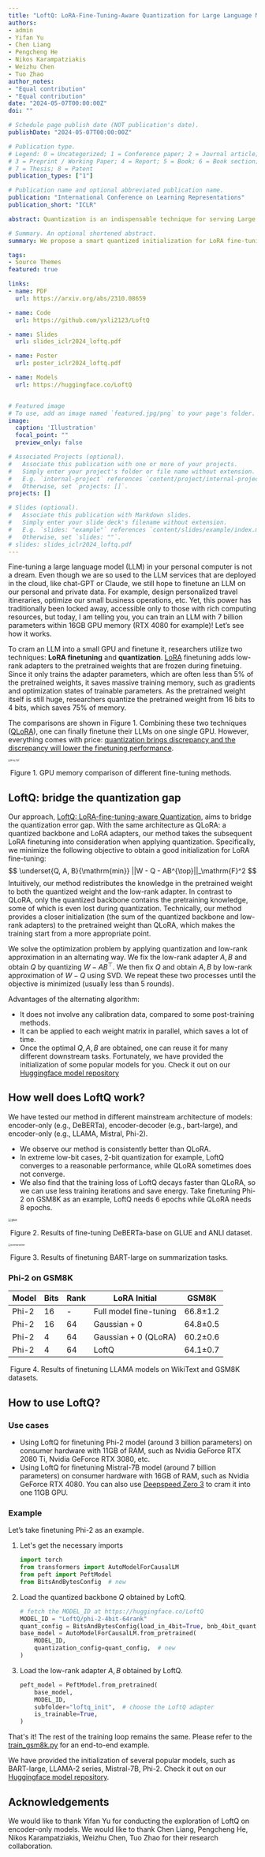 ```yaml
---
title: "LoftQ: LoRA-Fine-Tuning-Aware Quantization for Large Language Models"
authors:
- admin
- Yifan Yu
- Chen Liang
- Pengcheng He
- Nikos Karampatziakis
- Weizhu Chen
- Tuo Zhao
author_notes:
- "Equal contribution"
- "Equal contribution"
date: "2024-05-07T00:00:00Z"
doi: ""

# Schedule page publish date (NOT publication's date).
publishDate: "2024-05-07T00:00:00Z"

# Publication type.
# Legend: 0 = Uncategorized; 1 = Conference paper; 2 = Journal article;
# 3 = Preprint / Working Paper; 4 = Report; 5 = Book; 6 = Book section;
# 7 = Thesis; 8 = Patent
publication_types: ["1"]

# Publication name and optional abbreviated publication name.
publication: "International Conference on Learning Representations"
publication_short: "ICLR"

abstract: Quantization is an indispensable technique for serving Large Language Models (LLMs) and has recently found its way into LoRA fine-tuning. In this work we focus on the scenario where quantization and LoRA fine-tuning are applied together on a pre-trained model. In such cases it is common to observe a consistent gap in the performance on downstream tasks between full fine-tuning and quantization plus LoRA fine-tuning approach. In response, we propose LoftQ (LoRA-Fine-Tuning-aware Quantization), a novel quantization framework that simultaneously quantizes an LLM and finds a proper low-rank initialization for LoRA fine-tuning. Such an initialization alleviates the discrepancy between the quantized and full-precision model and significantly improves generalization in downstream tasks. We evaluate our method on natural language understanding, question answering, summarization, and natural language generation tasks. Experiments show that our method is highly effective and outperforms existing quantization methods, especially in the challenging 2-bit and 2/4-bit mixed precision regimes.

# Summary. An optional shortened abstract.
summary: We propose a smart quantized initialization for LoRA fine-tuning.

tags:
- Source Themes
featured: true

links:
- name: PDF
  url: https://arxiv.org/abs/2310.08659

- name: Code
  url: https://github.com/yxli2123/LoftQ

- name: Slides
  url: slides_iclr2024_loftq.pdf

- name: Poster
  url: poster_iclr2024_loftq.pdf

- name: Models
  url: https://huggingface.co/LoftQ


# Featured image
# To use, add an image named `featured.jpg/png` to your page's folder. 
image:
  caption: 'Illustration'
  focal_point: ""
  preview_only: false

# Associated Projects (optional).
#   Associate this publication with one or more of your projects.
#   Simply enter your project's folder or file name without extension.
#   E.g. `internal-project` references `content/project/internal-project/index.md`.
#   Otherwise, set `projects: []`.
projects: []

# Slides (optional).
#   Associate this publication with Markdown slides.
#   Simply enter your slide deck's filename without extension.
#   E.g. `slides: "example"` references `content/slides/example/index.md`.
#   Otherwise, set `slides: ""`.
# slides: slides_iclr2024_loftq.pdf
---
```


Fine-tuning a large language model (LLM) in your personal computer is not a dream. Even though we are so used to the LLM services that are deployed in the cloud, like chat-GPT or Claude, we still hope to finetune an LLM on our personal and private data. For example, design personalized travel itineraries, optimize our small business operations, etc. Yet, this power has traditionally been locked away, accessible only to those with rich computing resources, but today, I am telling you, you can train an LLM with 7 billion parameters within 16GB GPU memory (RTX 4080 for example)! Let’s see how it works.

To cram an LLM into a small GPU and finetune it, researchers utilize two techniques: **LoRA finetuning** and **quantization**. [LoRA](https://arxiv.org/abs/2106.09685) finetuning adds low-rank adapters to the pretrained weights that are frozen during finetuing. Since it only trains the adapter parameters, which are often less than 5% of the pretrained weights, it saves massive training memory, such as gradients and optimization states of trainable parameters. As the pretrained weight itself is still huge, researchers quantize the pretrained weight from 16 bits to 4 bits, which saves 75% of memory. 

The comparisons are shown in Figure 1. Combining these two techniques ([QLoRA](https://arxiv.org/abs/2305.14314)), one can finally finetune their LLMs on one single GPU. However, everything comes with price: <u>quantization brings discrepancy and the discrepancy will lower the finetuning performance</u>.

<img src="blog_fig1.png" alt="blog_fig1" style="zoom:30%;" />

​                                                      Figure 1. GPU memory comparison of different fine-tuning methods.

## LoftQ: bridge the quantization gap

Our approach, [LoftQ: LoRA-fine-tuning-aware Quantization](https://arxiv.org/abs/2310.08659), aims to bridge the quantization error gap. With the same architecture as QLoRA: a quantized backbone and LoRA adapters, our method takes the subsequent LoRA finetuning into consideration when applying quantization. Specifically, we minimize the following objective to obtain a good initialization for LoRA fine-tuning:
$$
\underset{Q, A, B}{\mathrm{min}} ||W - Q - AB^{\top}||_\mathrm{F}^2
$$
Intuitively, our method redistributes the knowledge in the pretrained weight to both the quantized weight and the low-rank adapter. In contrast to QLoRA, only the quantized backbone contains the pretraining knowledge, some of which is even lost during quantization. Technically, our method provides a closer initialization (the sum of the quantized backbone and low-rank adapters) to the pretrained weight than QLoRA, which makes the training start from a more appropriate point.

We solve the optimization problem by applying quantization and low-rank approximation in an alternating way. We fix the low-rank adapter $A,B$ and obtain $Q$ by quantizing $W-AB^{\top}$. We then fix $Q$ and obtain $A, B$ by low-rank approximation of $W-Q$​ using SVD. We repeat these two processes until the objective is minimized (usually less than 5 rounds). 

Advantages of the alternating algorithm:

- It does not involve any calibration data, compared to some post-training methods.
- It can be applied to each weight matrix in parallel, which saves a lot of time. 
- Once the optimal $Q, A, B$ are obtained, one can reuse it for many different downstream tasks. Fortunately, we have provided the initialization of some popular models for you. Check it out on our [Huggingface model repository](https://huggingface.co/LoftQ)

## How well does LoftQ work?

We have tested our method in different mainstream architecture of models: encoder-only (e.g., DeBERTa), encoder-decoder (e.g., bart-large), and encoder-only (e.g., LLAMA, Mistral, Phi-2). 

- We observe our method is consistently better than QLoRA. 
- In extreme low-bit cases, 2-bit quantization for example, LoftQ converges to a reasonable performance, while QLoRA sometimes does not converge.
- We also find that the training loss of LoftQ decays faster than QLoRA, so we can use less training iterations and save energy. Take finetuning Phi-2 on GSM8K as an example, LoftQ needs 6 epochs while QLoRA needs 8 epochs.

<img src="../../../../../Desktop/glue.png" alt="glue" style="zoom:40%;" />

​					Figure 2. Results of fine-tuning DeBERTa-base on GLUE and ANLI dataset.

<img src="../../../../../Desktop/summarization.png" alt="summarization" style="zoom:30%;" />

​							Figure 3. Results of finetuning BART-large on summarization tasks.

### Phi-2 on GSM8K

| Model | Bits | Rank | LoRA Initial           | GSM8K    |
| ----- | ---- | ---- | ---------------------- | -------- |
| Phi-2 | 16   | -    | Full model fine-tuning | 66.8±1.2 |
| Phi-2 | 16   | 64   | Gaussian + 0           | 64.8±0.5 |
| Phi-2 | 4    | 64   | Gaussian + 0 (QLoRA)   | 60.2±0.6 |
| Phi-2 | 4    | 64   | LoftQ                  | 64.1±0.7 |

​						Figure 4. Results of finetuning LLAMA models on WikiText and GSM8K datasets.

## How to use LoftQ?

### Use cases

- Using LoftQ for finetuning Phi-2 model (around 3 billion parameters) on consumer hardware with 11GB of RAM, such as Nvidia GeForce RTX 2080 Ti, Nvidia GeForce RTX 3080, etc. 
- Using LoftQ for finetuning Mistral-7B model (around 7 billion parameters) on consumer hardware with 16GB of RAM, such as Nvidia GeForce RTX 4080. You can also use [Deepspeed Zero 3](https://www.deepspeed.ai/2021/03/07/zero3-offload.html) to cram it into one 11GB GPU.

### Example

Let’s take finetuning Phi-2 as an example.

1. Let's get the necessary imports

   ```python
   import torch
   from transformers import AutoModelForCausalLM
   from peft import PeftModel
   from BitsAndBytesConfig  # new
   ```

2. Load the quantized backbone $Q$ obtained by LoftQ.

   ```python
   # fetch the MODEL_ID at https://huggingface.co/LoftQ
   MODEL_ID = "LoftQ/phi-2-4bit-64rank"
   quant_config = BitsAndBytesConfig(load_in_4bit=True, bnb_4bit_quant_type='nf4')  # new
   base_model = AutoModelForCausalLM.from_pretrained(
       MODEL_ID, 
       quantization_config=quant_config,  # new
   )
   ```

3. Load the low-rank adapter $A, B$ obtained by LoftQ.

   ```python
   peft_model = PeftModel.from_pretrained(
       base_model,
       MODEL_ID,
       subfolder="loftq_init",  # choose the LoftQ adapter
       is_trainable=True,
   )
   ```

That's it! The rest of the training loop remains the same. Please refer to the [train_gsm8k.py](https://github.com/yxli2123/LoftQ/blob/main/train_gsm8k.py) for an end-to-end example.

We have provided the initialization of several popular models, such as BART-large, LLAMA-2 series, Mistral-7B, Phi-2. Check it out on our [Huggingface model repository](https://huggingface.co/LoftQ). 

## Acknowledgements

We would like to thank Yifan Yu for conducting the exploration of LoftQ on encoder-only models. We would like to thank Chen Liang, Pengcheng He, Nikos Karampatziakis, Weizhu Chen, Tuo Zhao for their research collaboration.
